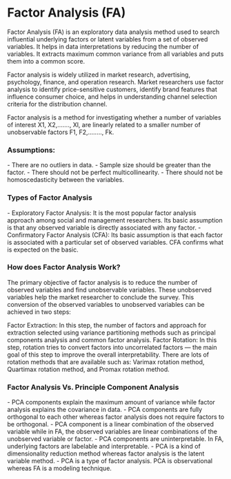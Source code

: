 <h1>Factor Analysis (FA)</h1>

Factor Analysis (FA) is an exploratory data analysis method used to search influential underlying factors or latent variables from a set of observed variables. It helps in data interpretations by reducing the number of variables. It extracts maximum common variance from all variables and puts them into a common score.

Factor analysis is widely utilized in market research, advertising, psychology, finance, and operation research. Market researchers use factor analysis to identify price-sensitive customers, identify brand features that influence consumer choice, and helps in understanding channel selection criteria for the distribution channel.



Factor analysis is a method for investigating whether a number of variables of interest X1, X2,……., Xl, are linearly related to a smaller number of unobservable factors F1, F2,..……, Fk.



<h3>Assumptions:</h3>
- There are no outliers in data.
- Sample size should be greater than the factor.
- There should not be perfect multicollinearity.
- There should not be homoscedasticity between the variables.


<h3>Types of Factor Analysis</h3>
- Exploratory Factor Analysis: It is the most popular factor analysis approach among social and management researchers. Its basic assumption is that any observed variable is directly associated with any factor.
- Confirmatory Factor Analysis (CFA): Its basic assumption is that each factor is associated with a particular set of observed variables. CFA confirms what is expected on the basic.


<h3>How does Factor Analysis Work?</h3>
The primary objective of factor analysis is to reduce the number of observed variables and find unobservable variables. These unobserved variables help the market researcher to conclude the survey. This conversion of the observed variables to unobserved variables can be achieved in two steps:

Factor Extraction: In this step, the number of factors and approach for extraction selected using variance partitioning methods such as principal components analysis and common factor analysis.
Factor Rotation: In this step, rotation tries to convert factors into uncorrelated factors — the main goal of this step to improve the overall interpretability. There are lots of rotation methods that are available such as: Varimax rotation method, Quartimax rotation method, and Promax rotation method.


<h3>Factor Analysis Vs. Principle Component Analysis</h3>
- PCA components explain the maximum amount of variance while factor analysis explains the covariance in data.
- PCA components are fully orthogonal to each other whereas factor analysis does not require factors to be orthogonal.
- PCA component is a linear combination of the observed variable while in FA, the observed variables are linear combinations of the unobserved variable or factor.
- PCA components are uninterpretable. In FA, underlying factors are labelable and interpretable.
- PCA is a kind of dimensionality reduction method whereas factor analysis is the latent variable method.
- PCA is a type of factor analysis. PCA is observational whereas FA is a modeling technique.